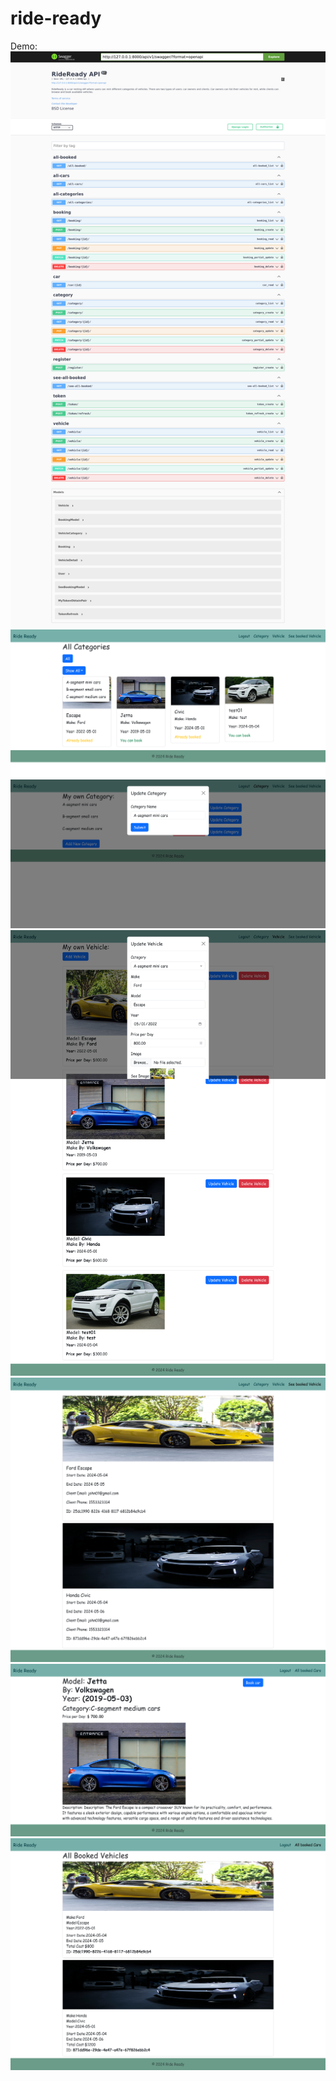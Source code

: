 # ride-ready


Demo:
![](screenshot/a.png)
![](screenshot/b.png)
![](screenshot/c.png)
![](screenshot/d.png)
![](screenshot/e.png)
![](screenshot/f.png)
![](screenshot/g.png)
